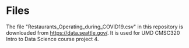 # Files
The file "Restaurants_Operating_during_COVID19.csv" in this repository is downloaded from https://data.seattle.gov/. 
It is used for UMD CMSC320 Intro to Data Science course project 4.
